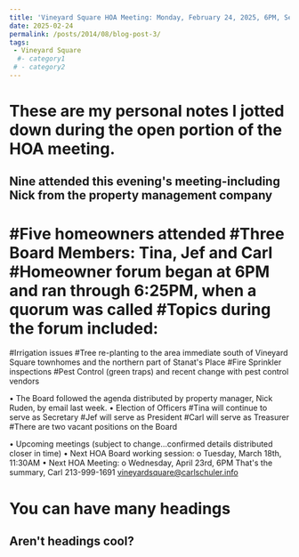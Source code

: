 ```yaml
---
title: 'Vineyard Square HOA Meeting: Monday, February 24, 2025, 6PM, Seymore Center'
date: 2025-02-24
permalink: /posts/2014/08/blog-post-3/
tags:
 - Vineyard Square
  #- category1
 # - category2
---
```

These are my personal notes I jotted down during the open portion of the HOA meeting.  
======
##	Nine attended this evening's meeting-including Nick from the property management company
#Five homeowners attended 
#Three Board Members: Tina, Jef and Carl
#Homeowner forum began at 6PM and ran through 6:25PM, when a quorum was called
#Topics during the forum included: 
======
#Irrigation issues
#Tree re-planting to the area immediate south of Vineyard Square townhomes and the northern part of Stanat's Place
#Fire Sprinkler inspections
#Pest Control (green traps) and recent change with pest control vendors

•	The Board followed the agenda distributed by property manager, Nick Ruden, by email last week. 
•	Election of Officers 
#Tina will continue to serve as Secretary
#Jef will serve as President
#Carl will serve as Treasurer
#There are two vacant positions on the Board

•	Upcoming meetings   (subject to change...confirmed details distributed closer in time)
•	Next HOA Board working session:
o	Tuesday, March 18th, 11:30AM
•	Next HOA Meeting: 
o	Wednesday, April 23rd, 6PM
That's the summary,
Carl
213-999-1691
vineyardsquare@carlschuler.info


You can have many headings
======

Aren't headings cool?
------
